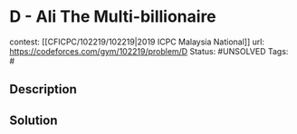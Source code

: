 # D - Ali The Multi-billionaire

contest: [[CFICPC/102219/102219|2019 ICPC Malaysia National]]
url: https://codeforces.com/gym/102219/problem/D
Status: #UNSOLVED
Tags: #

## Description

## Solution

